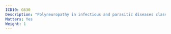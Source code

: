 ```yaml
---
ICD10: G630
Description: "Polyneuropathy in infectious and parasitic diseases classified elsewhere"
Matters: Yes
Weight: 1
---
```

